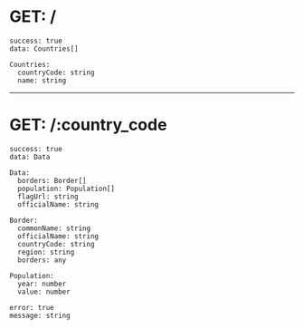 # GET: /

```
success: true
data: Countries[]
```
```
Countries: 
  countryCode: string
  name: string
```
---

# GET: /:country_code
```
success: true
data: Data
```
```
Data:
  borders: Border[]
  population: Population[]
  flagUrl: string
  officialName: string
```
```
Border:
  commonName: string
  officialName: string
  countryCode: string
  region: string
  borders: any
```
```
Population:
  year: number
  value: number
```
```
error: true
message: string
```